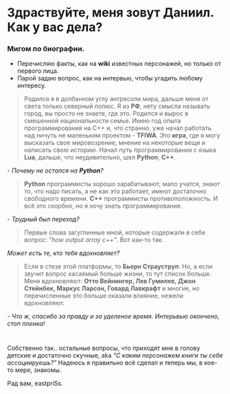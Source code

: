 
# Здраствуйте, меня зовут **Даниил**. Как у вас дела? 

### Мигом по биографии. 
- Перечисляю факты, как на **wiki** известных персонажей, но только от первого лица. 
- Парой задаю вопрос, как на интервью, чтобы угадить любому интересу.

> Родился я в долбанном углу антресоли мира, дальше меня от света только северный полюс. 
Я из **РФ**, нету смысла называть город, вы просто не знаете, где это. Родился и вырос в
смешенной национальности семье. Имею год опыта программирования на С++ и, что странно,
уже начал работать над ничуть не маленьким проектом - **TFIWA**. Это **игра**, где я могу 
высказать свое мировозрение, мнение на некоторые вещи и написать свою историю.
Начал путь программирования с языка **Lua**, дальше, что неудивительно, шел **Python**,
**C++**. 
>
*- Почему не остался на ***Python***?* 
> **Python** программисты хорошо зарабатывают, мало учатся, знают то, что надо писать, а не как это работает,
  имеют достаточно свободного времени. **С++** программисты противоположность. И всё это скорбно, но я хочу
  знать программирование.
>
*- Трудный был переход?*
> Первые слова загуглинные мной, которые содержали в себе вопрос: *"how output array c++"*. Вот как-то так.
>
*Может есть те, кто тебя вдохновляет?* 
> Если в стезе этой платформы, то **Бьерн Страуструп**. Но, а если звучит вопрос касаемый больше жизни, то тут список
> больше. Меня вдохновляют: **Отто Вейнингер, Лев Гумилев, Джон Стейнбек, Маркус Ларсон, Говард Лавкрафт** и многие, но перечисленные это больше
> оказали влияние, нежели вдохновляют.   
>     
*- Что ж, спасибо за правду и за уделеное время. Интерьвью окончено, стоп пленка!*
#
Собственно так.. остальные вопросы, что приходят мне в голову детские и достаточно скучные, aka *"С каким персонажем книги ты себя ассоциируешь?"*
Надеюсь я правильно всё сделал и теперь мы, в кое-то мере, знакомы.

Рад вам, eastpriSs.

